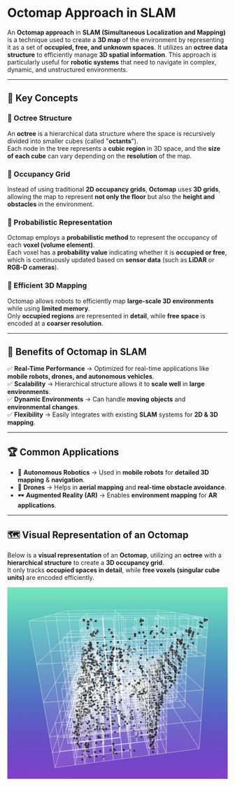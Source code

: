 # Octomap Approach in SLAM

An **Octomap approach** in **SLAM (Simultaneous Localization and Mapping)** is a technique used to create a **3D map** of the environment by representing it as a set of **occupied, free, and unknown spaces**. It utilizes an **octree data structure** to efficiently manage **3D spatial information**. This approach is particularly useful for **robotic systems** that need to navigate in complex, dynamic, and unstructured environments.

---

## 🔑 Key Concepts

### 📌 Octree Structure

An **octree** is a hierarchical data structure where the space is recursively divided into smaller cubes (called "**octants**").  
Each node in the tree represents a **cubic region** in 3D space, and the **size of each cube** can vary depending on the **resolution** of the map.

### 📌 Occupancy Grid

Instead of using traditional **2D occupancy grids**, **Octomap** uses **3D grids**, allowing the map to represent **not only the floor** but also the **height and obstacles** in the environment.

### 📌 Probabilistic Representation

Octomap employs a **probabilistic method** to represent the occupancy of each **voxel (volume element)**.  
Each voxel has a **probability value** indicating whether it is **occupied or free**, which is continuously updated based on **sensor data** (such as **LiDAR** or **RGB-D cameras**).

### 📌 Efficient 3D Mapping

Octomap allows robots to efficiently map **large-scale 3D environments** while using **limited memory**.  
Only **occupied regions** are represented in **detail**, while **free space** is encoded at a **coarser resolution**.

---

## 🚀 Benefits of Octomap in SLAM

✅ **Real-Time Performance** → Optimized for real-time applications like **mobile robots, drones, and autonomous vehicles**.  
✅ **Scalability** → Hierarchical structure allows it to **scale well** in **large environments**.  
✅ **Dynamic Environments** → Can handle **moving objects** and **environmental changes**.  
✅ **Flexibility** → Easily integrates with existing **SLAM** systems for **2D & 3D mapping**.

---

## 🏆 Common Applications

- 🤖 **Autonomous Robotics** → Used in **mobile robots** for **detailed 3D mapping** & **navigation**.  
- 🚁 **Drones** → Helps in **aerial mapping** and **real-time obstacle avoidance**.  
- 🕶 **Augmented Reality (AR)** → Enables **environment mapping** for **AR applications**.

---

## 🗺 Visual Representation of an Octomap

Below is a **visual representation** of an **Octomap**, utilizing an **octree** with a **hierarchical structure** to create a **3D occupancy grid**.  
It only tracks **occupied spaces in detail**, while **free voxels (singular cube units)** are encoded efficiently.

![Octomap Representation](image.png)
